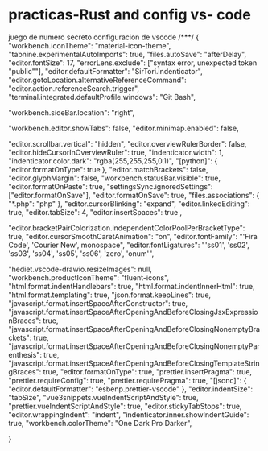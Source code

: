# practicas-Rust and  config vs- code
juego de numero secreto
configuracion de vscode 
/***/
{
  "workbench.iconTheme": "material-icon-theme",
  "tabnine.experimentalAutoImports": true,
  "files.autoSave": "afterDelay",
  "editor.fontSize": 17,
  "errorLens.exclude": ["syntax error, unexpected token \"public\""],
  "editor.defaultFormatter": "SirTori.indenticator",
  "editor.gotoLocation.alternativeReferenceCommand": "editor.action.referenceSearch.trigger",
  "terminal.integrated.defaultProfile.windows": "Git Bash",

  "workbench.sideBar.location": "right",

  "workbench.editor.showTabs": false,
  "editor.minimap.enabled": false,

  "editor.scrollbar.vertical": "hidden",
  "editor.overviewRulerBorder": false,
  "editor.hideCursorInOverviewRuler": true,
  "indenticator.width": 1,
  "indenticator.color.dark": "rgba(255,255,255,0.1)",
  "[python]": {
    "editor.formatOnType": true
  },
  "editor.matchBrackets": false,
  "editor.glyphMargin": false,
  "workbench.statusBar.visible": true,
  "editor.formatOnPaste": true,
  "settingsSync.ignoredSettings": ["editor.formatOnSave"],
  "editor.formatOnSave": true,
  "files.associations": {
    "*.php": "php"
  },
  "editor.cursorBlinking": "expand",
  "editor.linkedEditing": true,
  "editor.tabSize": 4, 
"editor.insertSpaces": true ,

  "editor.bracketPairColorization.independentColorPoolPerBracketType": true,
  "editor.cursorSmoothCaretAnimation": "on",
  "editor.fontFamily": "'Fira Code', 'Courier New', monospace",
  "editor.fontLigatures": "'ss01', 'ss02', 'ss03', 'ss04', 'ss05', 'ss06', 'zero', 'onum'",

  "hediet.vscode-drawio.resizeImages": null,
  "workbench.productIconTheme": "fluent-icons",
  "html.format.indentHandlebars": true,
  "html.format.indentInnerHtml": true,
  "html.format.templating": true,
  "json.format.keepLines": true,
  "javascript.format.insertSpaceAfterConstructor": true,
  "javascript.format.insertSpaceAfterOpeningAndBeforeClosingJsxExpressionBraces": true,
  "javascript.format.insertSpaceAfterOpeningAndBeforeClosingNonemptyBrackets": true,
  "javascript.format.insertSpaceAfterOpeningAndBeforeClosingNonemptyParenthesis": true,
  "javascript.format.insertSpaceAfterOpeningAndBeforeClosingTemplateStringBraces": true,
  "editor.formatOnType": true,
  "prettier.insertPragma": true,
  "prettier.requireConfig": true,
  "prettier.requirePragma": true,
  "[jsonc]": {
    "editor.defaultFormatter": "esbenp.prettier-vscode"
  },
  "editor.indentSize": "tabSize",
  "vue3snippets.vueIndentScriptAndStyle": true,
  "prettier.vueIndentScriptAndStyle": true,
  "editor.stickyTabStops": true,
  "editor.wrappingIndent": "indent",
  "indenticator.inner.showIndentGuide": true,
  "workbench.colorTheme": "One Dark Pro Darker",
  
 
}
